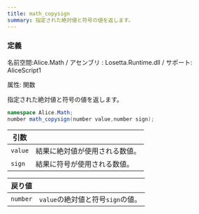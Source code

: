```yaml
---
title: math_copysign
summary: 指定された絶対値と符号の値を返します。
---
```


### 定義
名前空間:Alice.Math / アセンブリ : Losetta.Runtime.dll / サポート: AliceScript1

属性: 関数

指定された絶対値と符号の値を返します。

```cs title="AliceScript"
namespace Alice.Math;
number math_copysign(number value,number sign);
```

|引数| |
|-|-|
|`value`|結果に絶対値が使用される数値。|
|`sign`|結果に符号が使用される数値。|

|戻り値| |
|-|-|
|`number`|`value`の絶対値と符号`sign`の値。|

